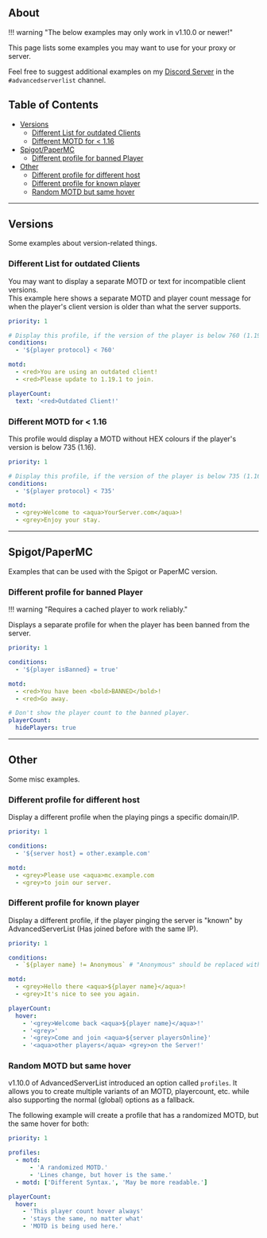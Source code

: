## About

!!! warning "The below examples may only work in v1.10.0 or newer!"

This page lists some examples you may want to use for your proxy or server.

Feel free to suggest additional examples on my [Discord Server](https://discord.gg/6dazXp6) in the `#advancedserverlist` channel.

## Table of Contents

- [Versions](#versions)
  - [Different List for outdated Clients](#different-list-for-outdated-clients)
  - [Different MOTD for < 1.16](#different-motd-for-116)
- [Spigot/PaperMC](#spigotpapermc)
  - [Different profile for banned Player](#different-profile-for-banned-player)
- [Other](#other)
  - [Different profile for different host](#different-profile-for-different-host)
  - [Different profile for known player](#different-profile-for-known-player)
  - [Random MOTD but same hover](#random-motd-but-same-hover)

----
## Versions

Some examples about version-related things.

### Different List for outdated Clients

You may want to display a separate MOTD or text for incompatible client versions.  
This example here shows a separate MOTD and player count message for when the player's client version is older than what the server supports.

```yaml title="outdated-client.yml"
priority: 1

# Display this profile, if the version of the player is below 760 (1.19.1)
conditions:
  - '${player protocol} < 760'

motd:
  - <red>You are using an outdated client!
  - <red>Please update to 1.19.1 to join.

playerCount:
  text: '<red>Outdated Client!'
```

### Different MOTD for < 1.16

This profile would display a MOTD without HEX colours if the player's version is below 735 (1.16).

```yaml title="pre-1_16.yml"
priority: 1

# Display this profile, if the version of the player is below 735 (1.16)
conditions:
  - '${player protocol} < 735'

motd:
  - <grey>Welcome to <aqua>YourServer.com</aqua>!
  - <grey>Enjoy your stay.
```

----
## Spigot/PaperMC

Examples that can be used with the Spigot or PaperMC version.

### Different profile for banned Player

!!! warning "Requires a cached player to work reliably."

Displays a separate profile for when the player has been banned from the server.

```yaml title="banned.yml"
priority: 1

conditions:
  - '${player isBanned} = true'

motd:
  - <red>You have been <bold>BANNED</bold>!
  - <red>Go away.

# Don't show the player count to the banned player.
playerCount:
  hidePlayers: true
```

----
## Other

Some misc examples.

### Different profile for different host

Display a different profile when the playing pings a specific domain/IP.

```yaml title="specific-host.yml"
priority: 1

conditions:
  - '${server host} = other.example.com'

motd:
  - <grey>Please use <aqua>mc.example.com
  - <grey>to join our server.
```

### Different profile for known player

Display a different profile, if the player pinging the server is "known" by AdvancedServerList (Has joined before with the same IP).

```yaml title="personalized.yml"
priority: 1

conditions:
  - `${player name} != Anonymous` # "Anonymous" should be replaced with whatever you use in 'unknown_player'

motd:
  - <grey>Hello there <aqua>${player name}</aqua>!
  - <grey>It's nice to see you again.

playerCount:
  hover:
    - '<grey>Welcome back <aqua>${player name}</aqua>!'
    - '<grey>'
    - '<grey>Come and join <aqua>${server playersOnline}'
    - '<aqua>other players</aqua> <grey>on the Server!'
```

### Random MOTD but same hover

v1.10.0 of AdvancedServerList introduced an option called `profiles`. It allows you to create multiple variants of an MOTD, playercount, etc. while also supporting the normal (global) options as a fallback.

The following example will create a profile that has a randomized MOTD, but the same hover for both:

```yaml title="random-motd.yml"
priority: 1

profiles:
  - motd:
      - 'A randomized MOTD.'
      - 'Lines change, but hover is the same.'
  - motd: ['Different Syntax.', 'May be more readable.']

playerCount:
  hover:
    - 'This player count hover always'
    - 'stays the same, no matter what'
    - 'MOTD is being used here.'
```